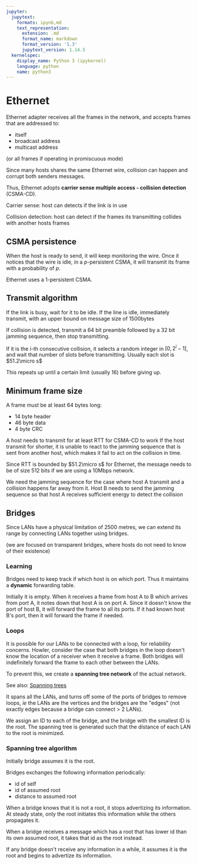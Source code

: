 ```yaml
---
jupyter:
  jupytext:
    formats: ipynb,md
    text_representation:
      extension: .md
      format_name: markdown
      format_version: '1.3'
      jupytext_version: 1.14.5
  kernelspec:
    display_name: Python 3 (ipykernel)
    language: python
    name: python3
---
```


# Ethernet

Ethernet adapter receives all the frames in the network, and accepts frames that are addressed to:
* itself
* broadcast address
* multicast address

(or all frames if operating in promiscuous mode)

Since many hosts shares the same Ethernet wire, collision can happen and corrupt both senders messages.

Thus, Ethernet adopts **carrier sense multiple access - collision detection** (CSMA-CD).

Carrier sense: host can detects if the link is in use

Collision detection: host can detect if the frames its transmitting collides with another hosts frames


## CSMA persistence

When the host is ready to send, it will keep monitoring the wire.
Once it notices that the wire is idle, in a $p$-persistent CSMA, it will transmit its frame with a probability of $p$.

Ethernet uses a 1-persistent CSMA.

## Transmit algorithm

If the link is busy, wait for it to be idle.
If the line is idle, immediately transmit, with an upper bound on message size of 1500bytes

If collision is detected, transmit a 64 bit preamble followed by a 32 bit jamming sequence, then stop transmitting.

If it is the i-th consecutive collision, it selects a random integer in $[0, 2^i - 1]$, and wait that number of slots before transmitting.
Usually each slot is $51.2\micro s$

This repeats up until a certain limit (usually 16) before giving up.


## Minimum frame size

A frame must be at least 64 bytes long:
* 14 byte header
* 46 byte data
* 4 byte CRC

A host needs to transmit for at least RTT for CSMA-CD to work
If the host transmit for shorter, it is unable to react to the jamming sequence that is sent from another host, which makes it fail to act on the collision in time.

Since RTT is bounded by $51.2\micro s$ for Ethernet, the message needs to be of size 512 bits if we are using a 10Mbps network.

We need the jamming sequence for the case where host A transmit and a collision happens far away from it.
Host B needs to send the jamming sequence so that host A receives sufficient energy to detect the collision

## Bridges

Since LANs have a physical limitation of 2500 metres, 
we can extend its range by connecting LANs together using bridges.

(we are focused on transparent bridges, where hosts do not need to know of their existence)

### Learning

Bridges need to keep track if which host is on which port.
Thus it maintains a **dynamic** forwarding table.

Initially it is empty.
When it receives a frame from host A to B which arrives from port A,
it notes down that host A is on port A.
Since it doesn't know the port of host B, it will forward the frame to all its ports.
If it had known host B's port, then it will forward the frame if needed.

### Loops

It is possible for our LANs to be connected with a loop,
for reliability concerns.
Howler, consider the case that both bridges in the loop doesn't know the location of a receiver when it receive a frame.
Both bridges will indefinitely forward the frame to each other between the LANs.

To prevent this, we create a **spanning tree network** of the actual network.

See also: [Spanning trees](../graph_theory/trees_and_bipartite_graphs.ipynb#Spanning-Tree-)

It spans all the LANs, and turns off some of the ports of bridges to remove loops,
_ie_ the LANs are the vertices and the bridges are the "edges" (not exactly edges because a bridge can connect > 2 LANs).

We assign an ID to each of the bridge, and the bridge with the smallest ID is the root.
The spanning tree is generated such that the distance of each LAN to the root is minimized.

### Spanning tree algorithm


Initially bridge assumes it is the root.

Bridges exchanges the following information periodically:
* id of self
* id of assumed root
* distance to assumed root

When a bridge knows that it is not a root, it stops advertizing its information.
At steady state, only the root initiates this information while the others propagates it.

When a bridge receives a message which has a root that has lower id than its own assumed root,
it takes that id as the root instead.

If any bridge doesn't receive any information in a while, it assumes it is the root and begins to advertize its information.
